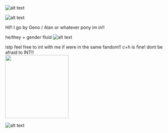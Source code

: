 ![alt text](https://media.discordapp.net/attachments/932235016795193404/1224837432420208721/tumblr_26b705c4309386b0c40c8cd76523db9b_96086986_2048.png?ex=68002540&is=67fed3c0&hm=750a8fbaffce774dc44fdf801251ca55485ac53949b26a809c06303687998819&=&format=webp&quality=lossless&width=1768&height=187)

![alt text](https://media.discordapp.net/attachments/1052873893028843574/1361875745324138496/Untitled271_20250415202740.png?ex=68005920&is=67ff07a0&hm=d9400d34ce39947229246a57c5d858056f3733e9bbaabecc7641cfd96899f6ac&=&format=webp&quality=lossless)

HI!! I go by Geno / Alan or whatever pony im in!!  


   he/they + gender fluid ![alt text](https://64.media.tumblr.com/f15a36abcd737ec3792d3eb6cbcffbe1/5fd9c2162b04d497-b4/s75x75_c1/d8f301387453fcdb2f288e3534d33acbc44f7f2b.gifv)

   istp 
feel free to int with me if were in the same fandom!!
c+h is fine! dont be afraid to INT!!                 
  <img src="https://media.discordapp.net/attachments/1231113319163887679/1361870364254277642/Untitled924_20250415195422.png?ex=6800541d&is=67ff029d&hm=155646449049f6ef001eb73632fd61ea24c872888d1b48fb25009d00b863c0ec&=&format=webp&quality=lossless" width="200" height="200">

![alt text](https://media.discordapp.net/attachments/932235016795193404/1224837432420208721/tumblr_26b705c4309386b0c40c8cd76523db9b_96086986_2048.png?ex=68002540&is=67fed3c0&hm=750a8fbaffce774dc44fdf801251ca55485ac53949b26a809c06303687998819&=&format=webp&quality=lossless&width=1768&height=187)
